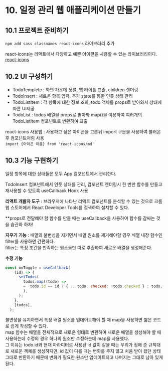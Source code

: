 # 10. 일정 관리 웹 애플리케이션 만들기
## 10.1 프로젝트 준비하기
`npm add sass classnames react-icons` 라이브러리 추가

react-icons는 리액트에서 다양하고 예쁜 아이콘을 사용할 수 있는 라이브러리이다. [react-icons](https://react-icons.github.io/react-icons)

## 10.2 UI 구성하기
* TodoTemplete : 화면 가운데 정렬, 앱 타이틀 표출, children 렌더링
* TodoInsert : 새로운 항목 입력, 추가 state를 통한 인풋 상태 관리
* TodoListItem : 각 항목에 대한 정보 조회, todo 객체를 props로 받아와서 상태에 따른 UI제공
* TodoList : todos 배열을 props로 받아와 map()을 이용하여 여러개의 TodoListItem 컴포넌트로 변환하여 표출

react-icons 사용법 : 사용하고 싶은 아이콘을 고른뒤 import 구문을 사용하여 불러온 후 컴포넌트처럼 사용   
`import {아이콘 이름} from 'react-icons/md'`

## 10.3 기능 구현하기
일정 항목에 대한 상태들은 모두 App 컴포넌트에서 관리한다.

TodoInsert 컴포넌트에서 인풋 상태를 관리, 컴포넌트 렌더링시 한 번만 함수를 만들고 재사용할 수 있도록 useCallback Hook 사용

__리액트 개발자 도구__ : 브라우저에 나타난 리액트 컴포넌트를 분석할 수 있는 것으로 크롬 웹 스토어에서 React Developer Tools를 검색하여 설치할 수 있다.

**props로 전달해야 할 함수를 만들 때는 useCallback을 사용하여 함수를 감싸는 것을 습관화 하자!

__지우기 기능__ : 배열의 불변성을 지키면서 배열 원소를 제거해야할 경우 배열 내장 함수인 filter를 사용하면 간편하다.   
filter는 특정 조건을 만족하는 원소들만 따로 추출하여 새로운 배열을 생성해준다.

__수정 기능__
```javascript
const onToggle = useCallback(
    (id) => {
      setTodos(
        todos.map((todo) =>
        =  todo.id == id ? { ...todo, checked: !todo.checked } : todo,
        ),
      );
    },
    [todos],
  );
```
불변성을 유지하면서 특정 배열 원소를 업데이트해야 할 때 map을 사용하면 짧은 코드로 쉽게 작성할 수 있다.   
map 함수는 배열을 전체적으로 새로운 형태로 변환하여 새로운 배열을 생성해야 할 때 사용하는데 수정의 경우 하나의 원소만 수정하는데 map을 사용했다.   
그 이유는 todo.id와 현재 파라미터로 사용된 id 값이 같을 때는 우리가 정해 준 규칙대로 새로운 객체를 생성하지만, id 값이 다를 때는 변화를 주지 않고 처음 받아 왔던 상태 그대로 반환하기 때문에
변화가 필요한 원소만 업데이트되고 나머지는 그대로 남아 있게 된다.